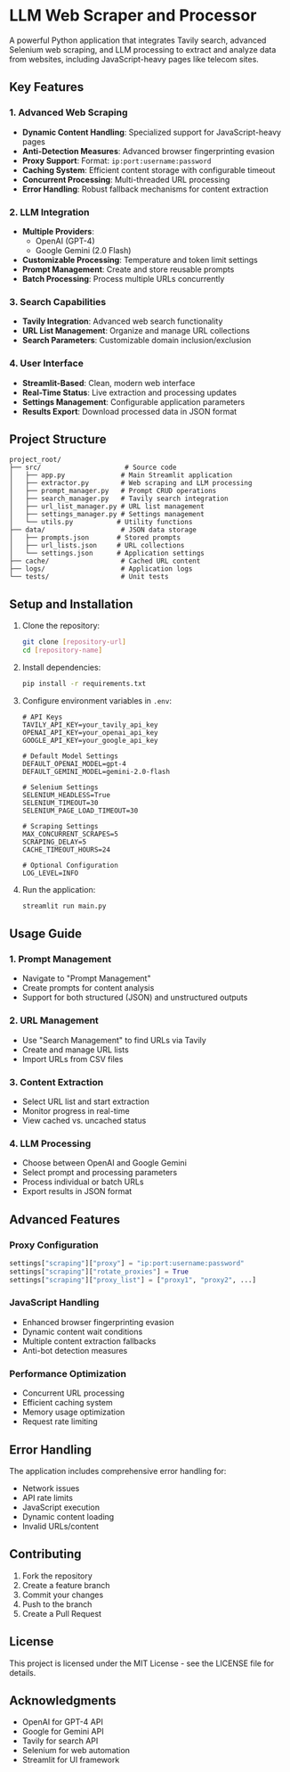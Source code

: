 # LLM Web Scraper and Processor

A powerful Python application that integrates Tavily search, advanced Selenium web scraping, and LLM processing to extract and analyze data from websites, including JavaScript-heavy pages like telecom sites.

## Key Features

### 1. Advanced Web Scraping
- **Dynamic Content Handling**: Specialized support for JavaScript-heavy pages
- **Anti-Detection Measures**: Advanced browser fingerprinting evasion
- **Proxy Support**: Format: `ip:port:username:password`
- **Caching System**: Efficient content storage with configurable timeout
- **Concurrent Processing**: Multi-threaded URL processing
- **Error Handling**: Robust fallback mechanisms for content extraction

### 2. LLM Integration
- **Multiple Providers**:
  - OpenAI (GPT-4)
  - Google Gemini (2.0 Flash)
- **Customizable Processing**: Temperature and token limit settings
- **Prompt Management**: Create and store reusable prompts
- **Batch Processing**: Process multiple URLs concurrently

### 3. Search Capabilities
- **Tavily Integration**: Advanced web search functionality
- **URL List Management**: Organize and manage URL collections
- **Search Parameters**: Customizable domain inclusion/exclusion

### 4. User Interface
- **Streamlit-Based**: Clean, modern web interface
- **Real-Time Status**: Live extraction and processing updates
- **Settings Management**: Configurable application parameters
- **Results Export**: Download processed data in JSON format

## Project Structure

```
project_root/
├── src/                     # Source code
│   ├── app.py              # Main Streamlit application
│   ├── extractor.py        # Web scraping and LLM processing
│   ├── prompt_manager.py   # Prompt CRUD operations
│   ├── search_manager.py   # Tavily search integration
│   ├── url_list_manager.py # URL list management
│   ├── settings_manager.py # Settings management
│   └── utils.py           # Utility functions
├── data/                   # JSON data storage
│   ├── prompts.json       # Stored prompts
│   ├── url_lists.json     # URL collections
│   └── settings.json      # Application settings
├── cache/                  # Cached URL content
├── logs/                   # Application logs
└── tests/                  # Unit tests
```

## Setup and Installation

1. Clone the repository:
   ```bash
   git clone [repository-url]
   cd [repository-name]
   ```

2. Install dependencies:
   ```bash
   pip install -r requirements.txt
   ```

3. Configure environment variables in `.env`:
   ```env
   # API Keys
   TAVILY_API_KEY=your_tavily_api_key
   OPENAI_API_KEY=your_openai_api_key
   GOOGLE_API_KEY=your_google_api_key

   # Default Model Settings
   DEFAULT_OPENAI_MODEL=gpt-4
   DEFAULT_GEMINI_MODEL=gemini-2.0-flash

   # Selenium Settings
   SELENIUM_HEADLESS=True
   SELENIUM_TIMEOUT=30
   SELENIUM_PAGE_LOAD_TIMEOUT=30

   # Scraping Settings
   MAX_CONCURRENT_SCRAPES=5
   SCRAPING_DELAY=5
   CACHE_TIMEOUT_HOURS=24

   # Optional Configuration
   LOG_LEVEL=INFO
   ```

4. Run the application:
   ```bash
   streamlit run main.py
   ```

## Usage Guide

### 1. Prompt Management
- Navigate to "Prompt Management"
- Create prompts for content analysis
- Support for both structured (JSON) and unstructured outputs

### 2. URL Management
- Use "Search Management" to find URLs via Tavily
- Create and manage URL lists
- Import URLs from CSV files

### 3. Content Extraction
- Select URL list and start extraction
- Monitor progress in real-time
- View cached vs. uncached status

### 4. LLM Processing
- Choose between OpenAI and Google Gemini
- Select prompt and processing parameters
- Process individual or batch URLs
- Export results in JSON format

## Advanced Features

### Proxy Configuration
```python
settings["scraping"]["proxy"] = "ip:port:username:password"
settings["scraping"]["rotate_proxies"] = True
settings["scraping"]["proxy_list"] = ["proxy1", "proxy2", ...]
```

### JavaScript Handling
- Enhanced browser fingerprinting evasion
- Dynamic content wait conditions
- Multiple content extraction fallbacks
- Anti-bot detection measures

### Performance Optimization
- Concurrent URL processing
- Efficient caching system
- Memory usage optimization
- Request rate limiting

## Error Handling

The application includes comprehensive error handling for:
- Network issues
- API rate limits
- JavaScript execution
- Dynamic content loading
- Invalid URLs/content

## Contributing

1. Fork the repository
2. Create a feature branch
3. Commit your changes
4. Push to the branch
5. Create a Pull Request

## License

This project is licensed under the MIT License - see the LICENSE file for details.

## Acknowledgments

- OpenAI for GPT-4 API
- Google for Gemini API
- Tavily for search API
- Selenium for web automation
- Streamlit for UI framework 